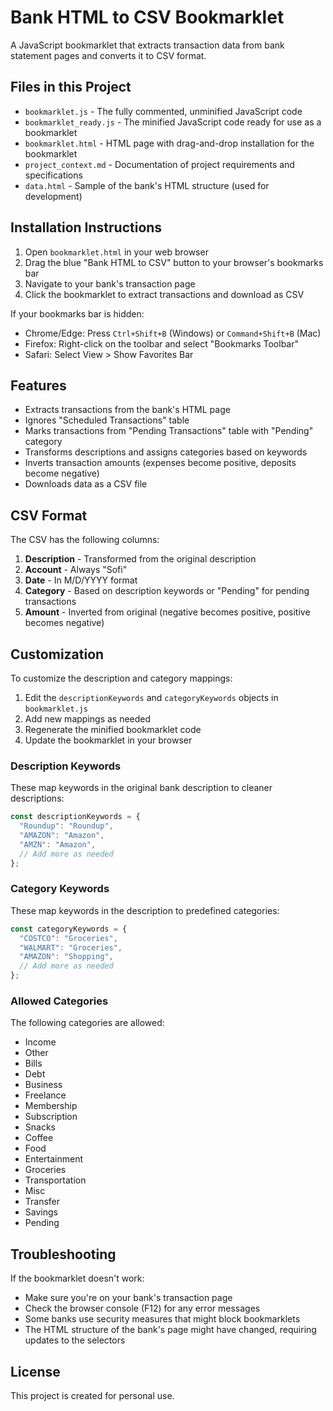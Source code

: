 # Bank HTML to CSV Bookmarklet

A JavaScript bookmarklet that extracts transaction data from bank statement pages and converts it to CSV format.

## Files in this Project

- `bookmarklet.js` - The fully commented, unminified JavaScript code
- `bookmarklet_ready.js` - The minified JavaScript code ready for use as a bookmarklet
- `bookmarklet.html` - HTML page with drag-and-drop installation for the bookmarklet
- `project_context.md` - Documentation of project requirements and specifications
- `data.html` - Sample of the bank's HTML structure (used for development)

## Installation Instructions

1. Open `bookmarklet.html` in your web browser
2. Drag the blue "Bank HTML to CSV" button to your browser's bookmarks bar
3. Navigate to your bank's transaction page
4. Click the bookmarklet to extract transactions and download as CSV

If your bookmarks bar is hidden:
- Chrome/Edge: Press `Ctrl+Shift+B` (Windows) or `Command+Shift+B` (Mac)
- Firefox: Right-click on the toolbar and select "Bookmarks Toolbar"
- Safari: Select View > Show Favorites Bar

## Features

- Extracts transactions from the bank's HTML page
- Ignores "Scheduled Transactions" table
- Marks transactions from "Pending Transactions" table with "Pending" category
- Transforms descriptions and assigns categories based on keywords
- Inverts transaction amounts (expenses become positive, deposits become negative)
- Downloads data as a CSV file

## CSV Format

The CSV has the following columns:
1. **Description** - Transformed from the original description
2. **Account** - Always "Sofi"
3. **Date** - In M/D/YYYY format
4. **Category** - Based on description keywords or "Pending" for pending transactions
5. **Amount** - Inverted from original (negative becomes positive, positive becomes negative)

## Customization

To customize the description and category mappings:

1. Edit the `descriptionKeywords` and `categoryKeywords` objects in `bookmarklet.js`
2. Add new mappings as needed
3. Regenerate the minified bookmarklet code
4. Update the bookmarklet in your browser

### Description Keywords

These map keywords in the original bank description to cleaner descriptions:

```javascript
const descriptionKeywords = {
  "Roundup": "Roundup",
  "AMAZON": "Amazon",
  "AMZN": "Amazon",
  // Add more as needed
};
```

### Category Keywords

These map keywords in the description to predefined categories:

```javascript
const categoryKeywords = {
  "COSTCO": "Groceries",
  "WALMART": "Groceries",
  "AMAZON": "Shopping",
  // Add more as needed
};
```

### Allowed Categories

The following categories are allowed:
- Income
- Other
- Bills
- Debt
- Business
- Freelance
- Membership
- Subscription
- Snacks
- Coffee
- Food
- Entertainment
- Groceries
- Transportation
- Misc
- Transfer
- Savings
- Pending

## Troubleshooting

If the bookmarklet doesn't work:

- Make sure you're on your bank's transaction page
- Check the browser console (F12) for any error messages
- Some banks use security measures that might block bookmarklets
- The HTML structure of the bank's page might have changed, requiring updates to the selectors

## License

This project is created for personal use.
